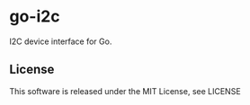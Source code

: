 # go-i2c

I2C device interface for Go.


## License

This software is released under the MIT License, see LICENSE
